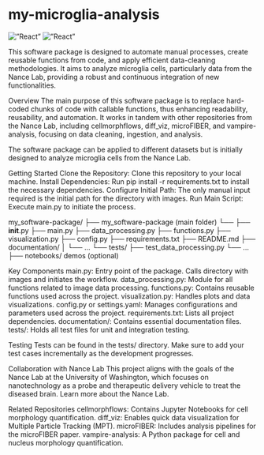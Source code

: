 # my-microglia-analysis
<img alt=”React” src= "https://img.shields.io/github/license/{jplopez19}/{my-microglia-analysis}.svg" /> <img alt=”React” src= "https://img.shields.io/badge/Python-3776AB?style=for-the-badge&logo=python&logoColor=white" />

This software package is designed to automate manual processes, create reusable functions from code, and apply efficient data-cleaning methodologies. It aims to analyze microglia cells, particularly data from the Nance Lab, providing a robust and continuous integration of new functionalities.

Overview
The main purpose of this software package is to replace hard-coded chunks of code with callable functions, thus enhancing readability, reusability, and automation. It works in tandem with other repositories from the Nance Lab, including cellmorphflows, diff_viz, microFIBER, and vampire-analysis, focusing on data cleaning, ingestion, and analysis.

The software package can be applied to different datasets but is initially designed to analyze microglia cells from the Nance Lab.

Getting Started
Clone the Repository: Clone this repository to your local machine.
Install Dependencies: Run pip install -r requirements.txt to install the necessary dependencies.
Configure Initial Path: The only manual input required is the initial path for the directory with images.
Run Main Script: Execute main.py to initiate the process.

my_software-package/
├── my_software-package (main folder)
└──
├── __init__.py
├── main.py
├── data_processing.py
├── functions.py
├── visualization.py
├── config.py
├── requirements.txt
├── README.md
├── documentation/
│   └── ...
└── tests/
    ├── test_data_processing.py
    └── …
├── notebooks/ demos (optional)


Key Components
main.py: Entry point of the package. Calls directory with images and initiates the workflow.
data_processing.py: Module for all functions related to image data processing.
functions.py: Contains reusable functions used across the project.
visualization.py: Handles plots and data visualizations.
config.py or settings.yaml: Manages configurations and parameters used across the project.
requirements.txt: Lists all project dependencies.
documentation/: Contains essential documentation files.
tests/: Holds all test files for unit and integration testing.

Testing
Tests can be found in the tests/ directory. Make sure to add your test cases incrementally as the development progresses.

Collaboration with Nance Lab
This project aligns with the goals of the Nance Lab at the University of Washington, which focuses on nanotechnology as a probe and therapeutic delivery vehicle to treat the diseased brain. Learn more about the Nance Lab.

Related Repositories
cellmorphflows: Contains Jupyter Notebooks for cell morphology quantification.
diff_viz: Enables quick data visualization for Multiple Particle Tracking (MPT).
microFIBER: Includes analysis pipelines for the microFIBER paper.
vampire-analysis: A Python package for cell and nucleus morphology quantification.
